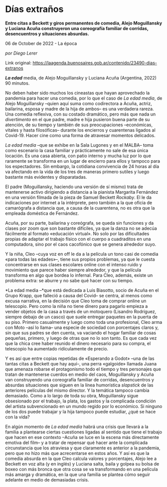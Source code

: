 # Días extraños

**Entre citas a Beckett y giros permanentes de comedia, Alejo Moguillansky y Luciana Acuña construyeron una coreografía familiar de corridas, desencuentros y situaciones absurdas.**

06 de October de 2022 - La época

_por Diego Lerer_

Link original: https://laagenda.buenosaires.gob.ar/contenido/23490-dias-extranos



*****La edad***** media, de Alejo Moguillansky y Luciana Acuña (Argentina, 2022) 90 minutos.




No deben haber sido muchos los cineastas que hayan aprovechado la pandemia para hacer una comedia, por lo que el caso de *La edad media*, de Alejo Moguillansky –quien aquí suma como codirectora a Acuña, actriz, bailarina, esposa y madre de la hija de ambos– es una verdadera rareza. Una comedia reflexiva, con su costado dramático, pero más que nada un *divertimento* en el que padre, madre e hija pusieron buena parte de su atención, de su tiempo y también de sus preocupaciones –económicas, vitales y hasta filosóficas– durante los encierros y cuarentenas ligados al Covid-19. Hacer cine como una forma de atravesar momentos delicados.




*La edad media* –que se exhibe en la Sala Lugones y en el MALBA– toma como escenario la casa familiar y prácticamente no sale de esa única locación. Es una casa abierta, con patio interno y mucha luz por lo que raramente se transforma en un lugar de encierro para ellos y tampoco para los espectadores. Sin embargo, la cotidiana convivencia de 24 horas al día va afectando en la vida de los tres de maneras primero sutiles y luego bastante más evidentes y disparatadas.




El padre (Moguillansky, haciendo una versión de sí mismo) trata de mantenerse activo dirigiendo a distancia a la pianista Margarita Fernández en una versión filmada de la pieza de Samuel Beckett *Rockaby*. El le da indicaciones por internet a la intérprete, pero también a la que oficia de camarógrafa a distancia que, a causa de la cuarentena, no es otra que la empleada doméstica de Fernández.




Acuña, por su parte, bailarina y coreógrafa, se queda sin funciones y da clases por zoom que son bastante difíciles, ya que la danza no se adecúa fácilmente al formato «educación virtual». No solo por las dificultades propias de adaptar el trabajo físico con el cuerpo a cuadraditos en una computadora, sino por el caos cacofónico que se genera alrededor suyo.




Y la niña, Cleo –cuya voz en off le da a la película un tono casi de comedia «para todas las edades»–, tiene sus propios problemas, ya que le cuesta concentrarse en sus clases escolares online con el intenso ruido y movimiento que parece haber siempre alrededor, y que la película transforma en algo que bordea lo infernal. Para Cleo, además, existe un problema extra: se aburre y no sabe qué hacer con su tiempo.




*La edad media –*que está dedicada a Luis Biasotto, socio de Acuña en el Grupo Krapp, que falleció a causa del Covid– se centra, al menos como excusa narrativa, en la decisión que Cleo toma de comprar online un telescopio. Pero como la niña no tiene dinero para pagarlo empieza a vender objetos de la casa a través de un motoquero (Lisandro Rodríguez, siempre debajo de un casco) que suele entregar paquetes en la puerta de su piso. Primero casualmente y luego como toda una profesional, Cleo arma con Moto –así lo llama– una especie de sociedad con porcentajes claros y, sin que sus padres se den cuenta, va vaciando el hogar familiar de cosas pequeñas, primero, y luego de otras que no lo son tanto. Es que cada vez que la chica cree haber reunido el dinero necesario para su compra, el telescopio ha aumentado ridículamente de precio.




Y es así que entre copias repetidas de «Esperando a Godot» –una de las tantas citas a Beckett que hay aquí–, una perra «galgoide» llamada Juana que amenaza robarse el protagonismo todo el tiempo y tres personajes que tratan de mantenerse cuerdos en medio del caos, Moguillansky y Acuña van construyendo una coreografía familiar de corridas, desencuentros y absurdas situaciones que siguen en la línea humorística *slapstick* de las anteriores películas del mismo director. Y la temática tampoco cambia demasiado. Como a lo largo de toda su obra, Moguillansky sigue obsesionado por el trabajo, la plata, los gastos y la complicada condición del artista subvencionado en un mundo regido por lo económico. Si ninguno de los dos puede trabajar y la hija tampoco puede estudiar, ¿qué se hace con la vida?




En algún momento de *La edad media* habrá una crisis que llevará a la familia a plantearse ciertas cuestiones ligadas al sentido que tiene el trabajo que hacen en ese contexto –Acuña se luce en la escena más directamente emotiva del film– y a tratar de repensar qué hacer ante la complicada circunstancia que los atraviesa y que claramente es anterior a la pandemia, pero que no hizo más que acrecentarse en estos años. Y así es que la comedia absurda en la que Cleo calcula valores y porcentajes, Alejo lee a Beckett en voz alta (y en inglés) y Luciana salta, baila y golpea su bolsa de boxeo con más bronca que otra cosa se va transformando en una película más amarga y dramática, en la que una familia se plantea cómo seguir adelante en medio de demasiadas crisis.



